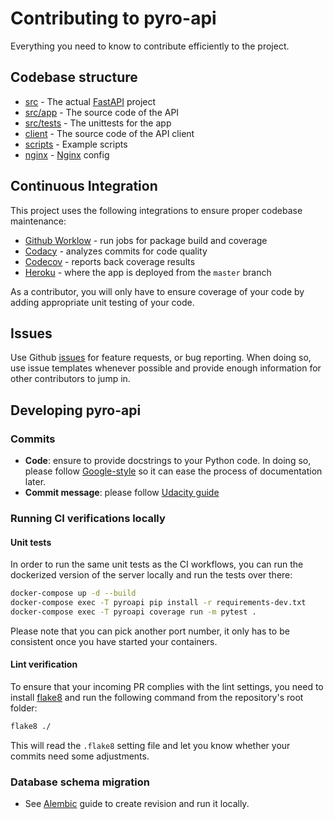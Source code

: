 # Contributing to pyro-api

Everything you need to know to contribute efficiently to the project.



## Codebase structure

- [src](https://github.com/pyronear/pyro-api/blob/master/src) - The actual [FastAPI](https://fastapi.tiangolo.com/) project
- [src/app](https://github.com/pyronear/pyro-api/blob/master/src/app) - The source code of the API
- [src/tests](https://github.com/pyronear/pyro-api/blob/master/src/tests) - The unittests for the app
- [client](https://github.com/pyronear/pyro-api/blob/master/client/pyroclient) - The source code of the API client
- [scripts](https://github.com/pyronear/pyro-api/blob/master/scripts) - Example scripts
- [nginx](https://github.com/pyronear/pyro-api/blob/master/nginx) - [Nginx](https://www.nginx.com/) config



## Continuous Integration

This project uses the following integrations to ensure proper codebase maintenance:

- [Github Worklow](https://help.github.com/en/actions/configuring-and-managing-workflows/configuring-a-workflow) - run jobs for package build and coverage
- [Codacy](https://www.codacy.com/) - analyzes commits for code quality
- [Codecov](https://codecov.io/) - reports back coverage results
- [Heroku](https://www.heroku.com/) - where the app is deployed from the `master` branch

As a contributor, you will only have to ensure coverage of your code by adding appropriate unit testing of your code.



## Issues

Use Github [issues](https://github.com/pyronear/pyro-api/issues) for feature requests, or bug reporting. When doing so, use issue templates whenever possible and provide enough information for other contributors to jump in.



## Developing pyro-api


### Commits

- **Code**: ensure to provide docstrings to your Python code. In doing so, please follow [Google-style](https://sphinxcontrib-napoleon.readthedocs.io/en/latest/example_google.html) so it can ease the process of documentation later.
- **Commit message**: please follow [Udacity guide](http://udacity.github.io/git-styleguide/)

### Running CI verifications locally

#### Unit tests

In order to run the same unit tests as the CI workflows, you can run the dockerized version of the server locally and run the tests over there:

```bash
docker-compose up -d --build
docker-compose exec -T pyroapi pip install -r requirements-dev.txt
docker-compose exec -T pyroapi coverage run -m pytest .
```
Please note that you can pick another port number, it only has to be consistent once you have started your containers.

#### Lint verification

To ensure that your incoming PR complies with the lint settings, you need to install [flake8](https://flake8.pycqa.org/en/latest/) and run the following command from the repository's root folder:

```bash
flake8 ./
```
This will read the `.flake8` setting file and let you know whether your commits need some adjustments.


### Database schema migration

- See [Alembic](src/alembic) guide to create revision and run it locally. 